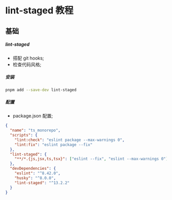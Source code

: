# lint-staged 教程

## 基础

##### lint-staged

- 搭配 git hooks;
- 检查代码风格;

##### 安装

```bash
pnpm add --save-dev lint-staged
```

##### 配置

- package.json 配置;

```json
{
  "name": "ts_monorepo",
  "scripts": {
    "lint:check": "eslint package --max-warnings 0",
    "lint:fix": "eslint package --fix"
  },
  "lint-staged": {
    "**/*.{js,jsx,ts,tsx}": ["eslint --fix", "eslint --max-warnings 0"]
  },
  "devDependencies": {
    "eslint": "^8.42.0",
    "husky": "^8.0.0",
    "lint-staged": "^13.2.2"
  }
}
```
